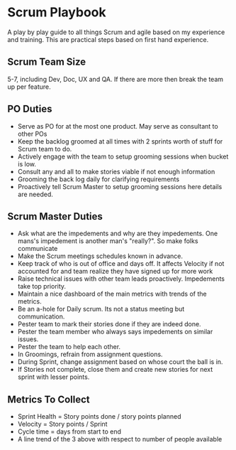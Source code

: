# Scrum  Playbook
A play by play guide to all things Scrum and agile based on my experience and training. This are practical steps based on first hand experience.

## Scrum Team Size
5-7, including Dev, Doc, UX and QA. If there are more then break the team up per feature.

## PO Duties
- Serve as PO for at the most one product. May serve as consultant to other POs
- Keep the backlog groomed at all times with 2 sprints worth of stuff for Scrum team to do. 
- Actively engage with the team to setup grooming sessions when bucket is low.
- Consult any and all to make stories viable if not enough information
- Grooming the back log daily for clarifying requirements
- Proactively tell Scrum Master to setup grooming sessions here details are needed.

## Scrum Master Duties
- Ask what are the impedements and why are they impedements. One mans's impedement is another man's "really?". So make folks communicate
- Make the Scrum meetings schedules known in advance.
- Keep track of who is out of office and days off. It affects Velocity if not accounted for and team realize they have signed up for more work
- Raise technical issues with other team leads proactively. Impedements take top priority.
- Maintain a nice dashboard of the main metrics with trends of the metrics.
- Be an a-hole for Daily scrum. Its not a status meeting but communication.
- Pester team to mark their stories done if they are indeed done.
- Pester the team member who always says impedements on similar issues.
- Pester the team to help each other.
- In Groomings, refrain from assignment questions.
- During Sprint, change assignment based on whose court the ball is in.
- If Stories not complete, close them and create new stories for next sprint with lesser points.

## Metrics To Collect
- Sprint Health = Story points done / story points planned
- Velocity = Story points / Sprint
- Cycle time = days from start to end
- A line trend of the 3 above with respect to number of people available
